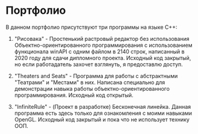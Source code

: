 # Портфолио

В данном портфолио присутствуют три программы на языке C++:

1. "Рисовака" - Простенький растровый редактор без использования Объектно-ориентированного программирования с использованием функционала winAPI с одним файлом в 2140 строк, написанный в 2020 году для сдачи дипломного проекта.
Исходный код закрытый, но если работадатель захочет взглянуть, я предоставлю доступ.

2. "Theaters and Seats" - Программа для работы с абстрактными "Театрами" и "Местами" в них. Написана специально для демонстрации навыка работы объектно-ориентированного программирования. Исходный код открытый.

3. "InfiniteRule" - (Проект в разработке) Бесконечная линейка. Данная программа есть здесь только для ознакомления с моими навыками OpenGL. Исходный код закрытый и пока что не использует технику ООП.
